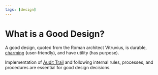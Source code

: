 ```yaml
---
tags: [design]
---
```


# What is a Good Design?

A good design, quoted from the Roman architect Vitruvius, is durable,
[charming](202303242108.md) (user-friendly), and have utility (has purpose).

Implementation of [Audit Trail](202304302032.md) and following internal rules,
processes, and procedures are essential for good design decisions.
